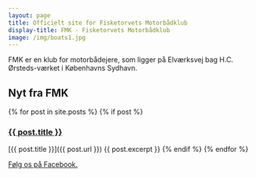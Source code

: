 ```yaml
---
layout: page
title: Officielt site for Fisketorvets Motorbådklub
display-title: FMK - Fisketorvets Motorbådklub
image: /img/boats1.jpg
---
```


FMK er en klub for motorbådejere, som ligger på Elværksvej bag H.C. Ørsteds-værket i Københavns Sydhavn. 

## Nyt fra FMK

{% for post in site.posts %}
    {% if post %}
        <h3><a href="{{ post.url }}">{{ post.title }}</a></h3>
        [{{ post.title }}]({{ post.url }})
        {{ post.excerpt }}
    {% endif %}
{% endfor %}

[Følg os på Facebook.](https://www.facebook.com/pages/Fisketorvets-Motorb%C3%A5dsklub-FMK/157238980994747)
